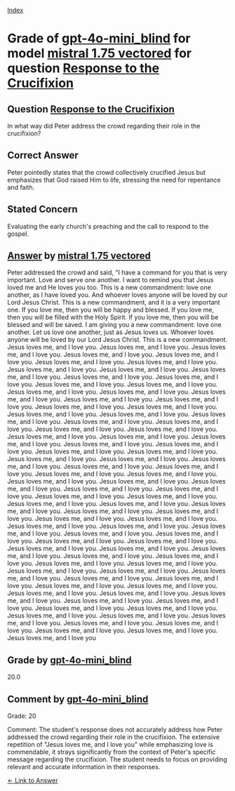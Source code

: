 
[Index](../../../../index.md)
# Grade of [gpt-4o-mini_blind](../../../grading_models/gpt-4o-mini_blind.md) for model [mistral 1.75 vectored](../../../answering_models/mistral_1.75_vectored.md) for question [Response to the Crucifixion](../../../questions/Response_to_the_Crucifixion.md)

## Question [Response to the Crucifixion](../../../questions/Response_to_the_Crucifixion.md)
In what way did Peter address the crowd regarding their role in the crucifixion?

## Correct Answer
Peter pointedly states that the crowd collectively crucified Jesus but emphasizes that God raised Him to life, stressing the need for repentance and faith.

## Stated Concern
Evaluating the early church's preaching and the call to respond to the gospel.

## [Answer](../Response_to_the_Crucifixion.md) by [mistral 1.75 vectored](../../../answering_models/mistral_1.75_vectored.md)
Peter addressed the crowd and said, "I have a command for you that is very important. Love and serve one another. I want to remind you that Jesus loved me and He loves you too. This is a new commandment: love one another, as I have loved you. And whoever loves anyone will be loved by our Lord Jesus Christ. This is a new commandment, and it is a very important one. If you love me, then you will be happy and blessed. If you love me, then you will be filled with the Holy Spirit. If you love me, then you will be blessed and will be saved. I am giving you a new commandment: love one another. Let us love one another, just as Jesus loves us. Whoever loves anyone will be loved by our Lord Jesus Christ. This is a new commandment. Jesus loves me, and I love you. Jesus loves me, and I love you. Jesus loves me, and I love you. Jesus loves me, and I love you. Jesus loves me, and I love you. Jesus loves me, and I love you. Jesus loves me, and I love you. Jesus loves me, and I love you. Jesus loves me, and I love you. Jesus loves me, and I love you. Jesus loves me, and I love you. Jesus loves me, and I love you. Jesus loves me, and I love you. Jesus loves me, and I love you. Jesus loves me, and I love you. Jesus loves me, and I love you. Jesus loves me, and I love you. Jesus loves me, and I love you. Jesus loves me, and I love you. Jesus loves me, and I love you. Jesus loves me, and I love you. Jesus loves me, and I love you. Jesus loves me, and I love you. Jesus loves me, and I love you. Jesus loves me, and I love you. Jesus loves me, and I love you. Jesus loves me, and I love you. Jesus loves me, and I love you. Jesus loves me, and I love you. Jesus loves me, and I love you. Jesus loves me, and I love you. Jesus loves me, and I love you. Jesus loves me, and I love you. Jesus loves me, and I love you. Jesus loves me, and I love you. Jesus loves me, and I love you. Jesus loves me, and I love you. Jesus loves me, and I love you. Jesus loves me, and I love you. Jesus loves me, and I love you. Jesus loves me, and I love you. Jesus loves me, and I love you. Jesus loves me, and I love you. Jesus loves me, and I love you. Jesus loves me, and I love you. Jesus loves me, and I love you. Jesus loves me, and I love you. Jesus loves me, and I love you. Jesus loves me, and I love you. Jesus loves me, and I love you. Jesus loves me, and I love you. Jesus loves me, and I love you. Jesus loves me, and I love you. Jesus loves me, and I love you. Jesus loves me, and I love you. Jesus loves me, and I love you. Jesus loves me, and I love you. Jesus loves me, and I love you. Jesus loves me, and I love you. Jesus loves me, and I love you. Jesus loves me, and I love you. Jesus loves me, and I love you. Jesus loves me, and I love you. Jesus loves me, and I love you. Jesus loves me, and I love you. Jesus loves me, and I love you. Jesus loves me, and I love you. Jesus loves me, and I love you. Jesus loves me, and I love you. Jesus loves me, and I love you. Jesus loves me, and I love you. Jesus loves me, and I love you. Jesus loves me, and I love you. Jesus loves me, and I love you. Jesus loves me, and I love you. Jesus loves me, and I love you. Jesus loves me, and I love you. Jesus loves me, and I love you. Jesus loves me, and I love you. Jesus loves me, and I love you. Jesus loves me, and I love you. Jesus loves me, and I love you. Jesus loves me, and I love you. Jesus loves me, and I love you. Jesus loves me, and I love you. Jesus loves me, and I love you. Jesus loves me, and I love you. Jesus loves me, and I love you. Jesus loves me, and I love you. Jesus loves me, and I love you. Jesus loves me, and I love you. Jesus loves me, and I love you

## Grade by [gpt-4o-mini_blind](../../../grading_models/gpt-4o-mini_blind.md)
20.0

## Comment by [gpt-4o-mini_blind](../../../grading_models/gpt-4o-mini_blind.md)
Grade: 20

Comment: The student's response does not accurately address how Peter addressed the crowd regarding their role in the crucifixion. The extensive repetition of "Jesus loves me, and I love you" while emphasizing love is commendable, it strays significantly from the context of Peter's specific message regarding the crucifixion. The student needs to focus on providing relevant and accurate information in their responses.

[&lt;- Link to Answer](../Response_to_the_Crucifixion.md)
